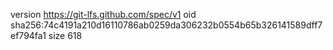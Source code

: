 version https://git-lfs.github.com/spec/v1
oid sha256:74c4191a210d16110786ab0259da306232b0554b65b326141589dff7ef794fa1
size 618
